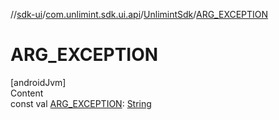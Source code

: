//[sdk-ui](../../../index.md)/[com.unlimint.sdk.ui.api](../index.md)/[UnlimintSdk](index.md)/[ARG_EXCEPTION](-a-r-g_-e-x-c-e-p-t-i-o-n.md)



# ARG_EXCEPTION  
[androidJvm]  
Content  
const val [ARG_EXCEPTION](-a-r-g_-e-x-c-e-p-t-i-o-n.md): [String](https://kotlinlang.org/api/latest/jvm/stdlib/kotlin/-string/index.html)  



